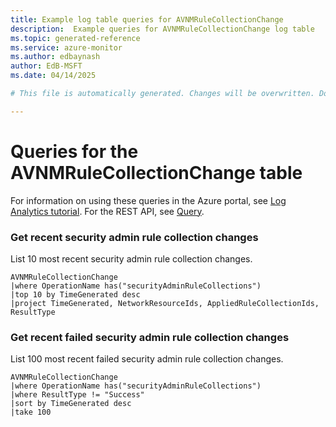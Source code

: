 ```yaml
---
title: Example log table queries for AVNMRuleCollectionChange
description:  Example queries for AVNMRuleCollectionChange log table
ms.topic: generated-reference
ms.service: azure-monitor
ms.author: edbaynash
author: EdB-MSFT
ms.date: 04/14/2025

# This file is automatically generated. Changes will be overwritten. Do not change this file directly. 

---
```


# Queries for the AVNMRuleCollectionChange table

For information on using these queries in the Azure portal, see [Log Analytics tutorial](/azure/azure-monitor/logs/log-analytics-tutorial). For the REST API, see [Query](/azure/azure-monitor/logs/api/overview).


### Get recent security admin rule collection changes  


List 10 most recent security admin rule collection changes.  

```query
AVNMRuleCollectionChange
|where OperationName has("securityAdminRuleCollections")
|top 10 by TimeGenerated desc
|project TimeGenerated, NetworkResourceIds, AppliedRuleCollectionIds, ResultType
```



### Get recent failed security admin rule collection changes  


List 100 most recent failed security admin rule collection changes.  

```query
AVNMRuleCollectionChange
|where OperationName has("securityAdminRuleCollections")
|where ResultType != "Success"
|sort by TimeGenerated desc
|take 100

```

